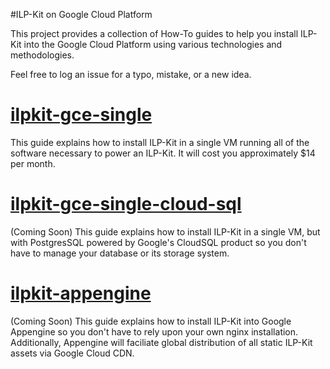 #ILP-Kit on Google Cloud Platform

This project provides a collection of How-To guides to help you install ILP-Kit into the Google Cloud Platform using various technologies and methodologies.  

Feel free to log an issue for a typo, mistake, or a new idea.
 
# [ilpkit-gce-single](ilpkit-gce-single)
This guide explains how to install ILP-Kit in a single VM running all of the software necessary to power an ILP-Kit.  It will cost you approximately $14 per month.

# [ilpkit-gce-single-cloud-sql](ilpkit-gce-single-cloud-sql)
(Coming Soon) This guide explains how to install ILP-Kit in a single VM, but with PostgresSQL powered by Google's CloudSQL product so you don't have to manage your database or its storage system.

# [ilpkit-appengine](ilpkit-appengine)
(Coming Soon) This guide explains how to install ILP-Kit into Google Appengine so you don't have to rely upon your own nginx installation.  Additionally, Appengine will faciliate global distribution of all static ILP-Kit assets via Google Cloud CDN.

